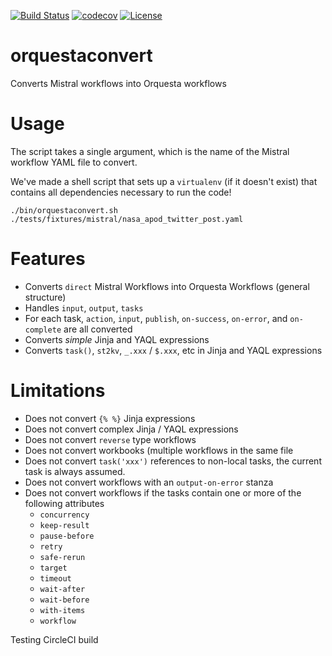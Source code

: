 [![Build Status](https://circleci.com/gh/EncoreTechnologies/orquestaconvert.svg?style=shield&circle-token=:circle-token)](https://circleci.com/gh/EncoreTechnologies/orquestaconvert) [![codecov](https://codecov.io/gh/EncoreTechnologies/orquestaconvert/branch/master/graph/badge.svg)](https://codecov.io/gh/EncoreTechnologies/orquestaconvert) [![License](https://img.shields.io/badge/License-Apache%202.0-blue.svg)](https://opensource.org/licenses/Apache-2.0)

# orquestaconvert

Converts Mistral workflows into Orquesta workflows

# Usage

The script takes a single argument, which is the name of the Mistral workflow
YAML file to convert.

We've made a shell script that sets up a `virtualenv` (if it doesn't exist) that contains
all dependencies necessary to run the code!

``` shell
./bin/orquestaconvert.sh ./tests/fixtures/mistral/nasa_apod_twitter_post.yaml
```

# Features

* Converts `direct` Mistral Workflows into Orquesta Workflows (general structure)
* Handles `input`, `output`, `tasks`
* For each task, `action`, `input`, `publish`, `on-success`, `on-error`, and `on-complete` are all converted
* Converts _simple_ Jinja and YAQL expressions
* Converts `task()`, `st2kv`, `_.xxx` / `$.xxx`, etc in Jinja and YAQL expressions

# Limitations

* Does not convert `{% %}` Jinja expressions
* Does not convert complex Jinja / YAQL expressions
* Does not convert `reverse` type workflows
* Does not convert workbooks (multiple workflows in the same file
* Does not convert `task('xxx')` references to non-local tasks, the current task is always assumed.
* Does not convert workflows with an `output-on-error` stanza
* Does not convert workflows if the tasks contain one or more of the following attributes
    * `concurrency`
    * `keep-result`
    * `pause-before`
    * `retry`
    * `safe-rerun`
    * `target`
    * `timeout`
    * `wait-after`
    * `wait-before`
    * `with-items`
    * `workflow`


Testing CircleCI build
